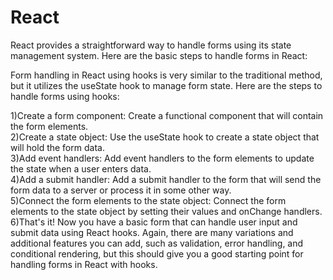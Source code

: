 # React
React provides a straightforward way to handle forms using its state management system. Here are the basic steps to handle forms in React:

Form handling in React using hooks is very similar to the traditional method, but it utilizes the useState hook to manage form state. Here are the steps to
handle forms using hooks:

1)Create a form component: Create a functional component that will contain the form elements.</br>
2)Create a state object: Use the useState hook to create a state object that will hold the form data.</br>
3)Add event handlers: Add event handlers to the form elements to update the state when a user enters data.</br>
4)Add a submit handler: Add a submit handler to the form that will send the form data to a server or process it in some other way.</br>
5)Connect the form elements to the state object: Connect the form elements to the state object by setting their values and onChange handlers.</br>
6)That's it! Now you have a basic form that can handle user input and submit data using React hooks. Again, there are many variations and additional
features you can add, such as validation, error handling, and conditional rendering, but this should give you a good starting point for handling forms
in React with hooks.











